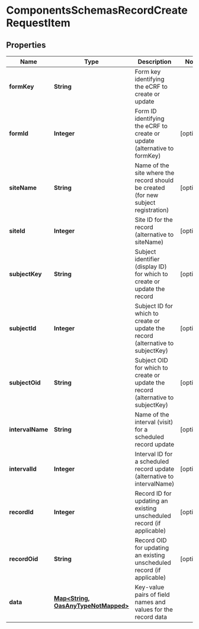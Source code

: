 

# ComponentsSchemasRecordCreateRequestItem

## Properties

Name | Type | Description | Notes
------------ | ------------- | ------------- | -------------
**formKey** | **String** | Form key identifying the eCRF to create or update | 
**formId** | **Integer** | Form ID identifying the eCRF to create or update (alternative to formKey) |  [optional]
**siteName** | **String** | Name of the site where the record should be created (for new subject registration) |  [optional]
**siteId** | **Integer** | Site ID for the record (alternative to siteName) |  [optional]
**subjectKey** | **String** | Subject identifier (display ID) for which to create or update the record |  [optional]
**subjectId** | **Integer** | Subject ID for which to create or update the record (alternative to subjectKey) |  [optional]
**subjectOid** | **String** | Subject OID for which to create or update the record (alternative to subjectKey) |  [optional]
**intervalName** | **String** | Name of the interval (visit) for a scheduled record update |  [optional]
**intervalId** | **Integer** | Interval ID for a scheduled record update (alternative to intervalName) |  [optional]
**recordId** | **Integer** | Record ID for updating an existing unscheduled record (if applicable) |  [optional]
**recordOid** | **String** | Record OID for updating an existing unscheduled record (if applicable) |  [optional]
**data** | [**Map&lt;String, OasAnyTypeNotMapped&gt;**](OasAnyTypeNotMapped.md) | Key-value pairs of field names and values for the record data | 




